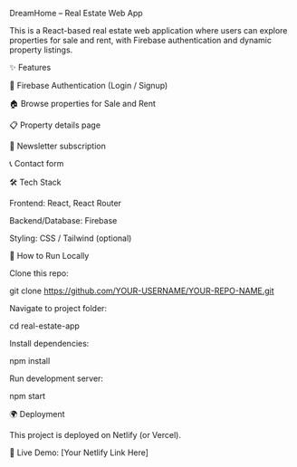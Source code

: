 DreamHome – Real Estate Web App

This is a React-based real estate web application where users can explore properties for sale and rent, with Firebase authentication and dynamic property listings.

✨ Features

🔐 Firebase Authentication (Login / Signup)

🏠 Browse properties for Sale and Rent

📋 Property details page

📩 Newsletter subscription

📞 Contact form

🛠 Tech Stack

Frontend: React, React Router

Backend/Database: Firebase

Styling: CSS / Tailwind (optional)

🚀 How to Run Locally

Clone this repo:

git clone https://github.com/YOUR-USERNAME/YOUR-REPO-NAME.git


Navigate to project folder:

cd real-estate-app


Install dependencies:

npm install


Run development server:

npm start

🌍 Deployment

This project is deployed on Netlify (or Vercel).

🔗 Live Demo: [Your Netlify Link Here]
